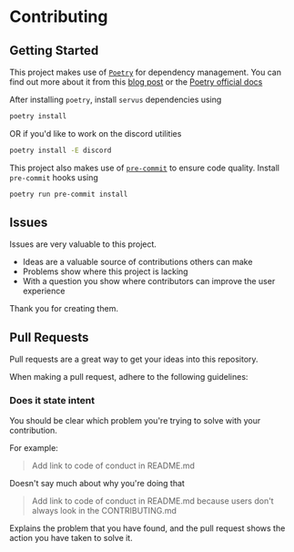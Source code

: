 # Contributing

## Getting Started
This project makes use of [`Poetry`]() for dependency management. You can find out more about it from this [blog post]() or the [Poetry official docs]()

After installing `poetry`,
install `servus` dependencies using
```bash
poetry install
```
OR if you'd like to work on the discord utilities
```bash
poetry install -E discord
```

This project also makes use of [`pre-commit`]() to ensure code quality. Install `pre-commit` hooks using

```bash
poetry run pre-commit install
```

## Issues

Issues are very valuable to this project.

  - Ideas are a valuable source of contributions others can make
  - Problems show where this project is lacking
  - With a question you show where contributors can improve the user
    experience

Thank you for creating them.

## Pull Requests

Pull requests are a great way to get your ideas into this repository.

When making a pull request, adhere to the following
guidelines:

### Does it state intent

You should be clear which problem you're trying to solve with your
contribution.

For example:

> Add link to code of conduct in README.md

Doesn't say much about why you're doing that

> Add link to code of conduct in README.md because users don't always look in the CONTRIBUTING.md

Explains the problem that you have found, and the pull request shows the action you have taken to solve it.
